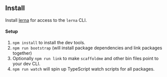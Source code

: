 ## Install

Install [lerna](https://www.npmjs.com/package/lerna) for access to the `lerna` CLI.

#### Setup

1. `npm install` to install the dev tools.
1. `npm run bootstrap` (will install package dependencies and link packages
   together)
1. Optionally `npm run link` to make `scaffoldme` and other bin files point to your
   dev CLI.
1. `npm run watch` will spin up TypeScript watch scripts for all packages.